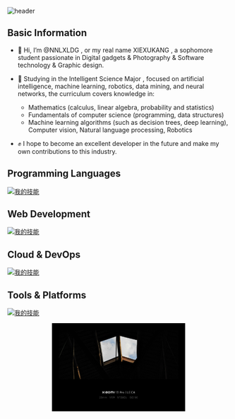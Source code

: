 ![header](https://capsule-render.vercel.app/api?type=Venom&color=gradient&height=300&section=header&text=Nice%20to%20meet%20you!&fontSize=75&desc=I'm%20glad%20to%20introduce%20myself!%20--Your%20NNLXLDG@2025&descAlignY=80&fontColor=000000)

## Basic Information
- 👋 Hi, I’m @NNLXLDG , or my real name XIEXUKANG , a sophomore student passionate in Digital gadgets & Photography & Software technology & Graphic design.
- 📖 Studying in the Intelligent Science Major , focused on artificial intelligence, machine learning, robotics, data mining, and neural networks, the curriculum covers knowledge in:
  + Mathematics (calculus, linear algebra, probability and statistics)
  + Fundamentals of computer science (programming, data structures)
  + Machine learning algorithms (such as decision trees, deep learning), Computer vision, Natural language processing, Robotics

- ✊ I hope to become an excellent developer in the future and make my own contributions to this industry.

## Programming Languages
[![我的技能](https://skillicons.dev/icons?i=py,c,cpp,go,matlab&theme=light)](https://skillicons.dev)

## Web Development
[![我的技能](https://skillicons.dev/icons?i=html,css&theme=light)](https://skillicons.dev)

## Cloud & DevOps
[![我的技能](https://skillicons.dev/icons?i=cmake,docker,gmail,git,github&theme=light)](https://skillicons.dev)

## Tools & Platforms
[![我的技能](https://skillicons.dev/icons?i=apple,windows,md,anaconda,pycharm,webstorm,qt,idea,visualstudio,vscode,unreal&theme=light)](https://skillicons.dev)



<div style="text-align: center;">
    <img src="https://github.com/NNLXLDG/NNLXLDG/blob/main/1745510477654.jpg" width="60%" height="auto"> 
</div>






<!---
NNLXLDG/NNLXLDG is a ✨ special ✨ repository because its `README.md` (this file) appears on your GitHub profile.
You can click the Preview link to take a look at your changes.
--->
